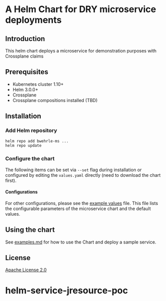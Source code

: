 # A Helm Chart for DRY microservice deployments


## Introduction

This helm chart deploys a microservice for demonstration purposes with Crossplane claims

## Prerequisites

- Kubernetes cluster 1.10+
- Helm 3.0.0+
- Crossplane
- Crossplane compositions installed (TBD)

## Installation

### Add Helm repository

```bash
helm repo add bwehrle-ms ...
helm repo update
```

### Configure the chart

The following items can be set via `--set` flag during installation or configured by editing the `values.yaml` directly (need to download the chart first).

#### Configurations

For other configurations, please see the [example values](example-httpbin-values.yaml) file. This file lists the configurable parameters of the microservice chart and the default values.

## Using the chart

See [examples.md](examples.md) for how to use the Chart and deploy a sample service.

## License

[Apache License 2.0](/LICENSE)
# helm-service-jresource-poc
